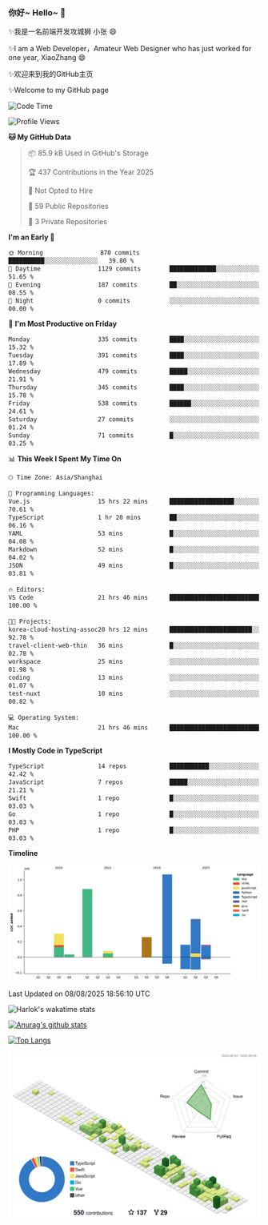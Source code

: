 ### 你好~ Hello~ 👋

✨我是一名前端开发攻城狮 小张 😄

✨I am a Web Developer，Amateur Web Designer who has just worked for one year, XiaoZhang 😄

✨欢迎来到我的GitHub主页

✨Welcome to my GitHub page
<!--
**7148505/7148505** is a ✨ _special_ ✨ repository because its `README.md` (this file) appears on your GitHub profile.

Here are some ideas to get you started:

- 🔭 I’m currently working on ...
- 🌱 I’m currently learning ...
- 👯 I’m looking to collaborate on ...
- 🤔 I’m looking for help with ...
- 💬 Ask me about ...
- 📫 How to reach me: ...
- 😄 Pronouns: ...
- ⚡ Fun fact: ...
-->

<!--START_SECTION:waka-->
![Code Time](http://img.shields.io/badge/Code%20Time-2%2C840%20hrs%2053%20mins-blue)

![Profile Views](http://img.shields.io/badge/Profile%20Views-4-blue)

**🐱 My GitHub Data** 

> 📦 85.9 kB Used in GitHub's Storage 
 > 
> 🏆 437 Contributions in the Year 2025
 > 
> 🚫 Not Opted to Hire
 > 
> 📜 59 Public Repositories 
 > 
> 🔑 3 Private Repositories 
 > 
**I'm an Early 🐤** 

```text
🌞 Morning                870 commits         ██████████░░░░░░░░░░░░░░░   39.80 % 
🌆 Daytime                1129 commits        █████████████░░░░░░░░░░░░   51.65 % 
🌃 Evening                187 commits         ██░░░░░░░░░░░░░░░░░░░░░░░   08.55 % 
🌙 Night                  0 commits           ░░░░░░░░░░░░░░░░░░░░░░░░░   00.00 % 
```
📅 **I'm Most Productive on Friday** 

```text
Monday                   335 commits         ████░░░░░░░░░░░░░░░░░░░░░   15.32 % 
Tuesday                  391 commits         ████░░░░░░░░░░░░░░░░░░░░░   17.89 % 
Wednesday                479 commits         █████░░░░░░░░░░░░░░░░░░░░   21.91 % 
Thursday                 345 commits         ████░░░░░░░░░░░░░░░░░░░░░   15.78 % 
Friday                   538 commits         ██████░░░░░░░░░░░░░░░░░░░   24.61 % 
Saturday                 27 commits          ░░░░░░░░░░░░░░░░░░░░░░░░░   01.24 % 
Sunday                   71 commits          █░░░░░░░░░░░░░░░░░░░░░░░░   03.25 % 
```


📊 **This Week I Spent My Time On** 

```text
🕑︎ Time Zone: Asia/Shanghai

💬 Programming Languages: 
Vue.js                   15 hrs 22 mins      ██████████████████░░░░░░░   70.61 % 
TypeScript               1 hr 20 mins        ██░░░░░░░░░░░░░░░░░░░░░░░   06.16 % 
YAML                     53 mins             █░░░░░░░░░░░░░░░░░░░░░░░░   04.08 % 
Markdown                 52 mins             █░░░░░░░░░░░░░░░░░░░░░░░░   04.02 % 
JSON                     49 mins             █░░░░░░░░░░░░░░░░░░░░░░░░   03.81 % 

🔥 Editors: 
VS Code                  21 hrs 46 mins      █████████████████████████   100.00 % 

🐱‍💻 Projects: 
korea-cloud-hosting-assoc20 hrs 12 mins      ███████████████████████░░   92.78 % 
travel-client-web-thin   36 mins             █░░░░░░░░░░░░░░░░░░░░░░░░   02.78 % 
workspace                25 mins             ░░░░░░░░░░░░░░░░░░░░░░░░░   01.98 % 
coding                   13 mins             ░░░░░░░░░░░░░░░░░░░░░░░░░   01.07 % 
test-nuxt                10 mins             ░░░░░░░░░░░░░░░░░░░░░░░░░   00.82 % 

💻 Operating System: 
Mac                      21 hrs 46 mins      █████████████████████████   100.00 % 
```

**I Mostly Code in TypeScript** 

```text
TypeScript               14 repos            ███████████░░░░░░░░░░░░░░   42.42 % 
JavaScript               7 repos             █████░░░░░░░░░░░░░░░░░░░░   21.21 % 
Swift                    1 repo              █░░░░░░░░░░░░░░░░░░░░░░░░   03.03 % 
Go                       1 repo              █░░░░░░░░░░░░░░░░░░░░░░░░   03.03 % 
PHP                      1 repo              █░░░░░░░░░░░░░░░░░░░░░░░░   03.03 % 
```



**Timeline**

![Lines of Code chart](https://raw.githubusercontent.com/littleCareless/littleCareless/master/assets/bar_graph.png)


 Last Updated on 08/08/2025 18:56:10 UTC
<!--END_SECTION:waka-->
![Harlok's wakatime stats](https://github-readme-stats.vercel.app/api/wakatime?username=littleCareless)

[![Anurag's github stats](https://github-readme-stats.vercel.app/api?username=littleCareless)](https://github.com/anuraghazra/github-readme-stats)

[![Top Langs](https://github-readme-stats.vercel.app/api/top-langs/?username=littleCareless&layout=compact)](https://github.com/anuraghazra/github-readme-stats)

![](./profile-3d-contrib/profile-green-animate.svg)
